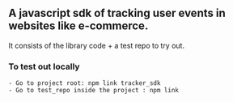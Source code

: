 ## A javascript sdk of tracking user events in websites like e-commerce.

It consists of the library code + a test repo to try out.

### To test out locally
```
- Go to project root: npm link tracker_sdk
- Go to test_repo inside the project : npm link
```
